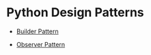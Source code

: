 # Python Design Patterns

* [Builder Pattern](https://github.com/xstrengthofonex/python-design-patterns/tree/master/builder_pattern "Builder Pattern")

* [Observer Pattern](https://github.com/xstrengthofonex/python-design-patterns/tree/master/observer_pattern "Observer Pattern")